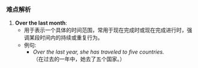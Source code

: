 ### 难点解析

1. **Over the last month**:
   - 用于表示一个具体的时间范围，常用于现在完成时或现在完成进行时，强调某段时间内的持续或重复行为。
   - 例句:
     - *Over the last year, she has traveled to five countries.*  
       （在过去的一年中，她去了五个国家。）